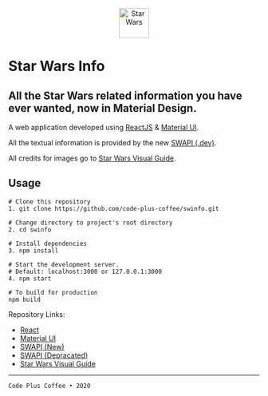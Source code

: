 <div align="center">
    <img alt="Star Wars" src="https://emojis.slackmojis.com/emojis/images/1450473969/205/stormtrooper.png" width="60">
</div>

# Star Wars Info

## All the Star Wars related information you have ever wanted, now in Material Design.

A web application developed using [ReactJS](https://reactjs.org) & [Material UI](https://material-ui.com).

All the textual information is provided by the new [SWAPI (.dev)](https://swapi.dev).

All credits for images go to [Star Wars Visual Guide](https://starwars-visualguide.com).

## Usage

```
# Clone this repository
1. git clone https://github.com/code-plus-coffee/swinfo.git

# Change directory to project's root directory
2. cd swinfo

# Install dependencies
3. npm install

# Start the development server.
# Default: localhost:3000 or 127.0.0.1:3000
4. npm start

# To build for production
npm build
```

Repository Links:

- [React](https://github.com/facebook/react)
- [Material UI](https://github.com/mui-org/material-ui)
- [SWAPI (New)](https://github.com/Juriy/swapi)
- [SWAPI (Depracated)](https://github.com/phalt/swapi)
- [Star Wars Visual Guide](https://github.com/tbone849/star-wars-guide)

---

`Code Plus Coffee • 2020`
